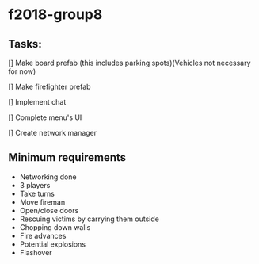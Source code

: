 # f2018-group8

## Tasks:
[] Make board prefab (this includes parking spots)(Vehicles not necessary for now)

[] Make firefighter prefab

[] Implement chat

[] Complete menu's UI 

[] Create network manager



## Minimum requirements
- Networking done
- 3 players
- Take turns
- Move fireman
- Open/close doors
- Rescuing victims by carrying them outside
- Chopping down walls
- Fire advances
- Potential explosions
- Flashover

